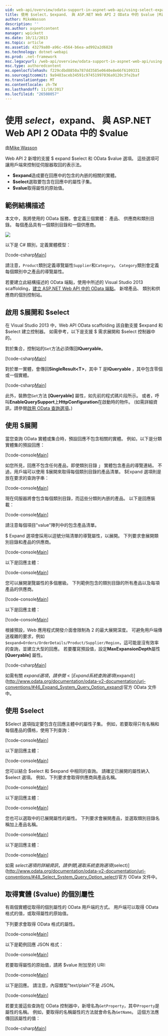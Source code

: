 ```yaml
---
uid: web-api/overview/odata-support-in-aspnet-web-api/using-select-expand-and-value
title: 使用 $select，$expand、 與 ASP.NET Web API 2 OData 中的 $value |Microsoft 文件
author: MikeWasson
description: ''
ms.author: aspnetcontent
manager: wpickett
ms.date: 10/11/2013
ms.topic: article
ms.assetid: 43279a80-a96c-4564-b6ea-ad992a2d6828
ms.technology: dotnet-webapi
ms.prod: .net-framework
msc.legacyurl: /web-api/overview/odata-support-in-aspnet-web-api/using-select-expand-and-value
msc.type: authoredcontent
ms.openlocfilehash: f229cdbd8850a787dd3585e0640e8e66f6109331
ms.sourcegitcommit: 9a9483aceb34591c97451997036a9120c3fe2baf
ms.translationtype: MT
ms.contentlocale: zh-TW
ms.lasthandoff: 11/10/2017
ms.locfileid: "26508057"
---
```

<a name="using-select-expand-and-value-in-aspnet-web-api-2-odata"></a>使用 $select，$expand、 與 ASP.NET Web API 2 OData 中的 $value
====================
由[Mike Wasson](https://github.com/MikeWasson)

Web API 2 新增的支援 $ expand $select 和 OData $value 選項。 這些選項可讓用戶端來控制從伺服器取回的表示法。

- **$expand**造成要在回應中的包含的內嵌的相關的實體。
- **$select**選取要包含在回應中的屬性子集。
- **$value**取得屬性的原始值。

## <a name="example-schema"></a>範例結構描述

本文中，我將使用的 OData 服務，會定義三個實體： 產品、 供應商和類別目錄。 每個產品具有一個類別目錄和一個供應商。

![](using-select-expand-and-value/_static/image1.png)

以下是 C# 類別，定義實體模型：

[!code-csharp[Main](using-select-expand-and-value/samples/sample1.cs)]

請注意，`Product`類別定義導覽屬性`Supplier`和`Category`。 `Category`類別會定義每個類別中之產品的導覽屬性。

若要建立此結構描述的 OData 端點，使用中所述的 Visual Studio 2013 scaffolding，[建立 ASP.NET Web API 中的 OData 端點](odata-v3/creating-an-odata-endpoint.md)。 新增產品、 類別和供應商的個別控制站。

## <a name="enabling-expand-and-select"></a>啟用 $展開和 $select

在 Visual Studio 2013 中，Web API OData scaffolding 該自動支援 $expand 和 $select 建立控制器。 如需參考，以下是支援 $ 需求展開和 $select 控制器中的。

對於集合，控制站的`Get`方法必須傳回**IQueryable**。

[!code-csharp[Main](using-select-expand-and-value/samples/sample2.cs)]

對於單一實體，會傳回**SingleResult&lt;T&gt;**，其中 T 是**IQueryable** ，其中包含零個或一個實體。

[!code-csharp[Main](using-select-expand-and-value/samples/sample3.cs)]

此外，裝飾您`Get`方法 **[Queryable]** 屬性，如先前的程式碼片段所示。 或者，呼叫**EnableQuerySupport**上**HttpConfiguration**在啟動時的物件。 (如需詳細資訊，請參閱[啟用 OData 查詢選項](supporting-odata-query-options.md#enable)。)

## <a name="using-expand"></a>使用 $展開

當您查詢 OData 實體或集合時，預設回應不包含相關的實體。 例如，以下是分類實體集的預設回應：

[!code-console[Main](using-select-expand-and-value/samples/sample4.cmd)]

如您所見，回應不包含任何產品，即使類別目錄 」 實體包含產品的導覽連結。 不過，用戶端可以使用 $展開來取得每個類別目錄的產品清單。 $Expand 選項則是放在要求的查詢字串：

[!code-console[Main](using-select-expand-and-value/samples/sample5.cmd)]

現在伺服器將會包含每個類別目錄，而這些分類則內嵌的產品。 以下是回應裝載：

[!code-console[Main](using-select-expand-and-value/samples/sample6.cmd)]

請注意每個項目"value"陣列中的包含產品清單。

$ Expand 選項會採用以逗號分隔清單的導覽屬性，以展開。 下列要求會展開類別目錄和產品的供應商。

[!code-console[Main](using-select-expand-and-value/samples/sample7.cmd)]

以下是回應主體：

[!code-console[Main](using-select-expand-and-value/samples/sample8.cmd)]

您可以展開瀏覽屬性的多個層級。 下列範例包含的類別目錄的所有產品以及每項產品的供應商。

[!code-console[Main](using-select-expand-and-value/samples/sample9.cmd)]

以下是回應主體：

[!code-console[Main](using-select-expand-and-value/samples/sample10.cmd)]

根據預設，Web 應用程式開發介面會限制為 2 的最大展開深度。 可避免用戶端傳送複雜的要求，例如`$expand=Orders/OrderDetails/Product/Supplier/Region`，這可能是沒有效率的查詢，並建立大型的回應。 若要覆寫預設值，設定**MaxExpansionDepth**屬性 **[Queryable]** 屬性。

[!code-csharp[Main](using-select-expand-and-value/samples/sample11.cs)]

如需有關 $expand 選項，請參閱 < [Expand 系統查詢選項 ($expand)](http://www.odata.org/documentation/odata-v2-documentation/uri-conventions/#46_Expand_System_Query_Option_expand)官方 OData 文件中。

## <a name="using-select"></a>使用 $select

$Select 選項指定要包含在回應主體中的屬性子集。 例如，若要取得只有名稱和每個產品的價格，使用下列查詢：

[!code-console[Main](using-select-expand-and-value/samples/sample12.cmd)]

以下是回應主體：

[!code-console[Main](using-select-expand-and-value/samples/sample13.cmd)]

您可以結合 $select 和 $expand 中相同的查詢。 請確定已展開的屬性納入 $select 選項。 例如，下列要求會取得供應商與產品名稱。

[!code-console[Main](using-select-expand-and-value/samples/sample14.cmd)]

以下是回應主體：

[!code-console[Main](using-select-expand-and-value/samples/sample15.cmd)]

您也可以選取中的已展開屬性的屬性。 下列要求會展開產品，並選取類別目錄名稱加上產品名稱。

[!code-console[Main](using-select-expand-and-value/samples/sample16.cmd)]

以下是回應主體：

[!code-console[Main](using-select-expand-and-value/samples/sample17.cmd)]

如需 $select 選項的詳細資訊，請參閱[選取系統查詢選項 ($select)](http://www.odata.org/documentation/odata-v2-documentation/uri-conventions/#48_Select_System_Query_Option_select)官方 OData 文件中。

## <a name="getting-individual-properties-of-an-entity-value"></a>取得實體 ($value) 的個別屬性

有兩個實體從取得的個別屬性的 OData 用戶端的方式。 用戶端可以取得 OData 格式的值，或取得屬性的原始值。

下列要求會取得 OData 格式的屬性。

[!code-console[Main](using-select-expand-and-value/samples/sample18.cmd)]

以下是範例回應 JSON 格式：

[!code-console[Main](using-select-expand-and-value/samples/sample19.cmd)]

若要取得屬性的原始值，請將 $value 附加至的 URI:

[!code-console[Main](using-select-expand-and-value/samples/sample20.cmd)]

以下是回應。 請注意，內容類型"text/plain"不是 JSON。

[!code-console[Main](using-select-expand-and-value/samples/sample21.cmd)]

若要支援這些查詢在 OData 控制器中，新增名為`GetProperty`，其中`Property`是屬性的名稱。 例如，要取得的名稱屬性的方法就會命名為`GetName`。 這個方法應傳回該屬性的值：

[!code-csharp[Main](using-select-expand-and-value/samples/sample22.cs)]
